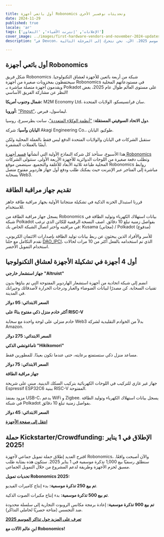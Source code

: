 ```yaml
---

title: أول بائعي أجهزة Robonomics وتحديثات نوفمبر الأخرى
date: 2024-11-29
published: true
locale: 'ar'
tags: ['الإعلانات', 'إنترنت الأشياء', 'التعاون']
cover_image: ../images/first-hardware-vendors-and-november-2024-updates/cover.webp
description: "في Devcon، قدمنا مقدمة لما يمكننا تقديمه للمجتمع في موسم 2025. الآن، نحن نتحرك إلى المرحلة التالية."

---
```


## أول بائعي أجهزة Robonomics

شكل فريق Robonomics شبكة من أربعة بائعين للأجهزة لعشاق التكنولوجيا. سيحتفظون بمخزونات صغيرة من أجهزة Robonomics في مستودعاتهم المحلية ويقدمون أجهزة متصلة مباشرة بـ Polkadot على مستوى العالم طوال عام 2025، بغض النظر عن مشاركة الفريق الأساسي!

**شمال وجنوب أمريكا:** M2M Economy Ltd، سان فرانسيسكو، الولايات المتحدة.

**أوروبا:** ["Pinout"](https://pinout.cloud)، ليماسول، قبرص.

**دول الاتحاد السوفيتي المستقلة:** ["أنظمة الوكلاء المتعددة"](http://multi-agent.io)، سانت بطرسبرغ، روسيا.

**اليابان وآسيا:** شركة Akagi Engineering Co.، طوكيو، اليابان.

ستقبل الشركات في اليابان والولايات المتحدة الدفع ليس فقط بالعملة المحلية ولكن أيضًا بالعملات المشفرة.

هذا الأسبوع، ستأخذ كل شركة النماذج الأولية التي أنشأتها [قسم أجهزة Robonomics](https://x.com/RobonomicsHW) وتطلب دفعة صغيرة من اللوحات الدوائرية للأجهزة الأربعة الأولى. ستتولى الشركات المحلية طباعة ثلاثية الأبعاد للأغلفة والتجميع. سيتضمن موقع Robonomics روابط مباشرة إلى المتاجر عبر الإنترنت حيث يمكنك طلب ودفع أول جهاز هاردوير مفتوح متصل بسحابة Web3.

## تقديم جهاز مراقبة الطاقة

قررنا استبدال الخزنة الذكية في تشكيلة منتجاتنا الأولية بجهاز مراقبة طاقة جاهز للاستخدام.

يسجل جهاز مراقبة الطاقة من Robonomics بيانات استهلاك الكهرباء وتوليد الطاقة في شبكة Polkadot بفواصل زمنية تبلغ 10 دقائق. اصف النسخة الرقمية للكائن الذي ترغب في مراقبته واختر اتصال الشبكة الخاص بك: Kusama (مجاني) / Polkadot (مدفوع)

للأسر والأفراد الذين يبحثون عن ربط بيانات توليد الطاقة بإصدارات الائتمان الكربوني، نقدم التكامل مع حلنا [DAO_IPCI](https://x.com/DAO_IPCI)، الذي تم استخدامه بالفعل أكثر من 10 مرات لحالات استخدام التمويل الأخضر.

## أول 4 أجهزة في تشكيلة الأجهزة لعشاق التكنولوجيا

<div class="oldy space-b">

**جهاز استشعار خارجي "Altruist"**

انضم إلى شبكة اتحادية من أجهزة استشعار الهاردوير المفتوحة التي تم بناؤها بدون تقنيات السحابة. كن مصدرًا لبيانات الضوضاء والغبار ودرجات الحرارة لأصدقائك وجيرانك في المدينة.

**السعر الابتدائي: 95 دولار**

</div>

<div class="oldy space-b">

**أكثر خادم منزل ذكي مفتوح بناءً على RISC-V**

خادم منزلي على لوحة واحدة مع سحابة Web3 بدلاً من الخوادم التقليدية لشركة Amazon.

**السعر الابتدائي: 275 دولار**

</div>

<div class="oldy space-b">

**تاماغوتشي الذكي "Hikikomori"**

مساعد منزل ذكي ستستمتع برعايته، حتى عندما تكون بعيدًا. للمطورين فقط.

**السعر الابتدائي: 75 دولار**

</div>

<div class="oldy space-b">

**جهاز مراقبة الطاقة**

جهاز غير غازي للتركيب في اللوحات الكهربائية بتركيب السكك الدينية. مبني على شريحة Espressif ESP32C6 ببنية RISC-V المفتوحة.

مزود بمنفذ USB-C، يدعم WiFi و Zigbee. يسجل بيانات استهلاك الكهرباء وتوليد الطاقة في شبكة Polkadot بفواصل زمنية تبلغ 10 دقائق.

**السعر الابتدائي: 45 دولار**

</div>

[**انتقل إلى صفحة الأجهزة**](/devices/)

## حملة Kickstarter/Crowdfunding: الإطلاق في 1 يناير 2025!

اقترح العديد إطلاق حملة تمويل جماعي لأجهزة Robonomics، والآن أصبحت واقعًا. سنطلق رسميًا بيع 1,000 تذكرة موسمية في 1 يناير 2025. ستكون هذه بمثابة طلب مسبق لحزم الأجهزة وطريقة لدعم المشروع من خلال التمويل الجماعي.

<div class="oldy space-b">

**تحديات تمويل Robonomics 2025:**

**تم بيع 250 تذكرة موسمية:** بدء إنتاج كاميرات الفيديو.

**تم بيع 500 تذكرة موسمية:** بدء إنتاج مكبرات الصوت الذكية.

**تم بيع 900 تذكرة موسمية:** إعادة برمجة مكانس الروبوت التجارية إلى سلسلة محدودة ضد التجسس (متاحة حصريًا لحاملي التذاكر).

</div>

[**تعرف على المزيد حول تذاكر الموسم 2025**](https://robonomics.network/blog/robo-season-pass-2025-welcome-to-the-paper-st-club/)

**ابنِ عالم الآلات مع Robonomics!**